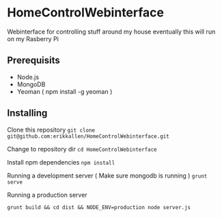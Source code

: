 HomeControlWebinterface
=======================

Webinterface for controlling stuff around my house eventually this will run on my Rasberry Pi

## Prerequisits

- Node.js
- MongoDB
- Yeoman ( npm install -g yeoman )

## Installing

Clone this repository
```git clone git@github.com:erikkallen/HomeControlWebinterface.git```

Change to repository dir
```cd HomeControlWebinterface```

Install npm dependencies
```npm install```

Running a development server ( Make sure mongodb is running )
```grunt serve```

Running a production server

```grunt build && cd dist && NODE_ENV=production node server.js```
